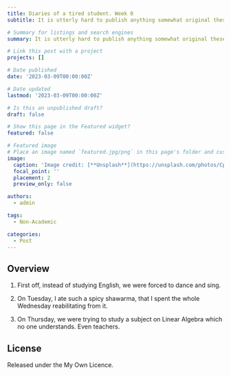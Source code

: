 ```yaml
---
title: Diaries of a tired student. Week 0
subtitle: It is utterly hard to publish anything somewhat original these days. But I want to stop writing this...

# Summary for listings and search engines
summary: It is utterly hard to publish anything somewhat original these days. But I want to stop writing this...

# Link this post with a project
projects: []

# Date published
date: '2023-03-09T00:00:00Z'

# Date updated
lastmod: '2023-03-09T00:00:00Z'

# Is this an unpublished draft?
draft: false

# Show this page in the Featured widget?
featured: false

# Featured image
# Place an image named `featured.jpg/png` in this page's folder and customize its options here.
image:
  caption: 'Image credit: [**Unsplash**](https://unsplash.com/photos/CpkOjOcXdUY)'
  focal_point: ''
  placement: 2
  preview_only: false

authors:
  - admin

tags:
  - Non-Academic

categories:
  - Post
---
```


## Overview

1. First off, instead of studying English, we were forced to dance and sing.

2. On Tuesday, I ate such a spicy shawarma, that I spent the whole Wednesday reabilitating from it.

3. On Thursday, we were trying to study a subject on Linear Algebra which no one understands. Even teachers.

## License

Released under the My Own Licence.
